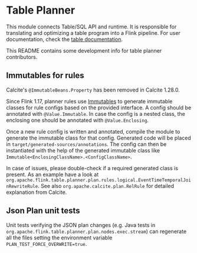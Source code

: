 # Table Planner

This module connects Table/SQL API and runtime. It is responsible for translating and optimizing a table program into a Flink pipeline. 
For user documentation, check the [table documentation](https://nightlies.apache.org/flink/flink-docs-master/docs/dev/table/overview/).

This README contains some development info for table planner contributors.

## Immutables for rules

Calcite's `@ImmutableBeans.Property` has been removed in Calcite 1.28.0.

Since Flink 1.17, planner rules use [Immutables](http://immutables.github.io/) to generate immutable
classes for rule configs based on the provided interface. A config should be annotated with `@Value.Immutable`.
In case the config is a nested class, the enclosing one should be annotated with `@Value.Enclosing`.

Once a new rule config is written and annotated, compile the module to generate the immutable class
for that config. Generated code will be placed in `target/generated-sources/annotations`. The config
can then be instantiated with the help of the generated immutable class like `Immutable<EnclosingClassName>.<ConfigClassName>`.

In case of issues, please double-check if a required generated class is present.
As an example have a look at `org.apache.flink.table.planner.plan.rules.logical.EventTimeTemporalJoinRewriteRule`.
See also `org.apache.calcite.plan.RelRule` for detailed explanation from Calcite.

## Json Plan unit tests

Unit tests verifying the JSON plan changes (e.g. Java tests in `org.apache.flink.table.planner.plan.nodes.exec.stream`) 
can regenerate all the files setting the environment variable `PLAN_TEST_FORCE_OVERWRITE=true`.
